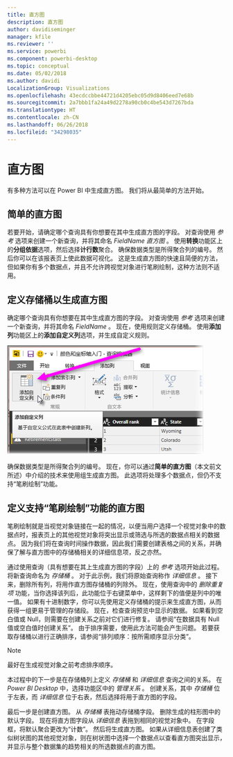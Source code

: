 ```yaml
---
title: 直方图
description: 直方图
author: davidiseminger
manager: kfile
ms.reviewer: ''
ms.service: powerbi
ms.component: powerbi-desktop
ms.topic: conceptual
ms.date: 05/02/2018
ms.author: davidi
LocalizationGroup: Visualizations
ms.openlocfilehash: 43ecdccbbe44721d4205ebc05d9d8406eed7e68b
ms.sourcegitcommit: 2a7bbb1fa24a49d2278a90cb0c4be543d7267bda
ms.translationtype: HT
ms.contentlocale: zh-CN
ms.lasthandoff: 06/26/2018
ms.locfileid: "34298035"
---
```

# <a name="histograms"></a>直方图
有多种方法可以在 Power BI 中生成直方图。 我们将从最简单的方法开始。

## <a name="simple-histograms"></a>简单的直方图
若要开始，请确定哪个查询具有你想要在其中生成直方图的字段。  对查询使用 *参考* 选项来创建一个新查询，并将其命名 *FieldName 直方图* 。 使用**转换**功能区上的**分组依据**选项，然后选择**计行数**聚合。 确保数据类型是所得聚合列的编号。 然后你可以在该报表页上使此数据可视化。 这是生成直方图的快速且简便的方法，但如果你有多个数据点，并且不允许跨视觉对象进行笔刷绘制，这种方法则不适用。

## <a name="defining-buckets-to-build-a-histogram"></a>定义存储桶以生成直方图
确定哪个查询具有你想要在其中生成直方图的字段。 对查询使用 *参考* 选项来创建一个新查询，并将其命名 *FieldName* 。  现在，使用规则定义存储桶。 使用**添加列**功能区上的**添加自定义列**选项，并生成自定义规则。

![](media/service-histograms/powerbi-service-histograms_1.png)

确保数据类型是所得聚合列的编号。 现在，你可以通过**简单的直方图**（本文前文所述）中介绍的技术来使用组生成直方图。 此选项将处理多个数据点，但仍不支持“笔刷绘制”功能。

## <a name="defining-a-histogram-that-supports-brushing"></a>定义支持“笔刷绘制”功能的直方图
笔刷绘制就是当视觉对象链接在一起的情况，以便当用户选择一个视觉对象中的数据点时，报表页上的其他视觉对象将突出显示或筛选与所选的数据点相关的数据点。  因为我们将在查询时间操作数据，因此我们需要创建表格之间的关系，并确保了解与直方图中的存储桶相关的详细信息项，反之亦然。

通过使用查询（具有想要在其上生成直方图的字段）上的 *参考* 选项开始此过程。  将新查询命名为 *存储桶* 。  对于此示例，我们将原始查询称作 *详细信息* 。  接下来，删除所有列，将用作直方图存储桶的列除外。  现在，使用查询中的 *删除重复项* 功能，当你选择该列后，此功能位于右键菜单中，这样剩下的值便是列中的唯一值。 如果有十进制数字，你可以先使用定义存储桶的提示来生成直方图，从而获得一组更易于管理的存储段。  现在，检查查询预览中显示的数据。 如果看到空白值或 Null，则需要在创建关系之前对它们进行修复。 请参阅“在数据具有 Null 值或空白值时创建关系”。 由于排序需要，使用此方法可能会产生问题。 若要获取存储桶以进行正确排序，请参阅“排列顺序：按所需顺序显示分类”。 

> [!NOTE]
> 最好在生成视觉对象之前考虑排序顺序。   
> 
> 

本过程中的下一步是在存储桶列上定义 *存储桶* 和 *详细信息* 查询之间的关系。  在 *Power BI Desktop* 中，选择功能区中的 *管理关系* 。  创建关系，其中 *存储桶* 位于左表，而 *详细信息* 位于右表，然后选择将用于直方图的字段。 

最后一步是创建直方图。 从 *存储桶* 表拖动存储桶字段。 删除生成的柱形图中的默认字段。  现在将直方图字段从 *详细信息* 表拖到相同的视觉对象中。 在字段框，将默认聚合更改为“计数”。 然后将生成直方图。 如果从详细信息表创建了类似树状图的其他视觉对象，则在树状图中选择一个数据点以查看直方图突出显示，并显示与整个数据集的趋势相关的所选数据点的直方图。

